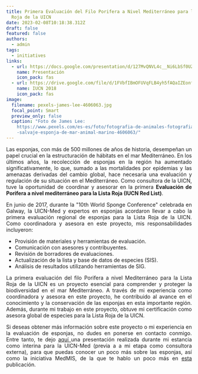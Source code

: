 ```yaml
---
title: Primera Evaluación del Filo Porifera a Nivel Mediterráneo para la Lista
  Roja de la UICN
date: 2023-02-08T10:18:38.312Z
draft: false
featured: false
authors:
  - admin
tags:
  - initiatives
links:
  - url: https://docs.google.com/presentation/d/127MvQNVL4c__Ni6LbSf0UZMkwfVMvqvO/edit?usp=sharing&ouid=107488867288576312186&rtpof=true&sd=true
    name: Presentación
    icon_pack: fas
  - url: https://drive.google.com/file/d/1FVbfIBmOFUVqFLB4yh5fAQaIZEonf5zy/view?usp=sharing
    name: IUCN 2018
    icon_pack: fas
image:
  filename: pexels-james-lee-4606063.jpg
  focal_point: Smart
  preview_only: false
  caption: "Foto de James Lee:
    https://www.pexels.com/es-es/foto/fotografia-de-animales-fotografia-de-vida\
    -salvaje-esponja-de-mar-animal-marino-4606063/"
---
```

<!--StartFragment-->

<div style="text-align: justify;">

Las esponjas, con más de 500 millones de años de historia, desempeñan un papel crucial en la estructuración de hábitats en el mar Mediterráneo. En los últimos años, la recolección de esponjas en la región ha aumentado significativamente, lo que, sumado a las mortalidades por epidemias y las amenazas derivadas del cambio global, hace necesaria una evaluación y regulación de su situación en el Mediterráneo. Como consultora de la UICN, tuve la oportunidad de coordinar y asesorar en la primera **Evaluación de Porifera a nivel mediterráneo para la Lista Roja (IUCN Red List)**.

En junio de 2017, durante la "10th World Sponge Conference" celebrada en Galway, la UICN-Med y expertos en esponjas acordaron llevar a cabo la primera evaluación regional de esponjas para la Lista Roja de la UICN. Como coordinadora y asesora en este proyecto, mis responsabilidades incluyeron:

* Provisión de materiales y herramientas de evaluación.
* Comunicación con asesores y contribuyentes.
* Revisión de borradores de evaluaciones.
* Actualización de la lista y base de datos de especies (SIS).
* Análisis de resultados utilizando herramientas de SIG.

<!--EndFragment-->

La primera evaluación del filo Porifera a nivel Mediterráneo para la Lista Roja de la UICN es un proyecto esencial para comprender y proteger la biodiversidad en el mar Mediterráneo. A través de mi experiencia como coordinadora y asesora en este proyecto, he contribuido al avance en el conocimiento y la conservación de las esponjas en esta importante región. Además, durante mi trabajo en este proyecto, obtuve mi certificación como asesora global de especies para la Lista Roja de la UICN. 

Si deseas obtener más información sobre este proyecto o mi experiencia en la evaluación de esponjas, no dudes en ponerse en contacto conmigo. Entre tanto, te dejo [aquí ](https://docs.google.com/presentation/d/127MvQNVL4c__Ni6LbSf0UZMkwfVMvqvO/edit?usp=sharing&ouid=107488867288576312186&rtpof=true&sd=true)una presentación realizada durante mi estancia como interina para la UICN-Med (previa a a mi etapa como consultora externa), para que puedas conocer un poco más sobre las esponjas, así como la iniciativa MedMIS, de la que te hablo un poco más en [esta](https://jessica-bernal.netlify.app/project/iniciativa-medmis/) publicación.

<!--EndFragment-->